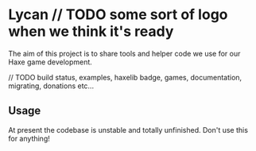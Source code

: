 # Lycan // TODO some sort of logo when we think it's ready
The aim of this project is to share tools and helper code we use for our Haxe game development.

// TODO build status, examples, haxelib badge, games, documentation, migrating, donations etc...

## Usage
At present the codebase is unstable and totally unfinished. Don't use this for anything!